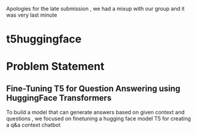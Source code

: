 Apologies for the late submission , we had a mixup with our group and it was very last minute

# t5huggingface

# Problem Statement
## Fine-Tuning T5 for Question Answering using HuggingFace Transformers
To build a model that can generate answers based on given context and questions , we focused on finetuning a hugging face model T5 for creating a q&a context chatbot
